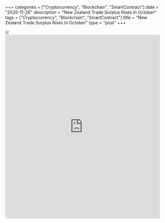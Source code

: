 +++
categories = ["Cryptocurrency", "Blockchain", "SmartContract"]
date = "2020-11-26"
description = "New Zealand Trade Surplus Rises In October"
tags = ["Cryptocurrency", "Blockchain", "SmartContract"]
title = "New Zealand Trade Surplus Rises In October"
type = "post"
+++

{{<iframe id="large-banner" src="https://www.bounty.group/#slide=10.0" width="100%" height="600" scrolling="no" style="border: 0px solid rgb(216, 221, 230); border-radius: 3px;">}}

New Zealand's trade surplus grew in October as imports declined faster
than exports, data released by Statistics New Zealand showed Thursday.

The trade surplus for the year ended October increased to NZ$2.19
billion in October from NZ$1.65 billion in the year ended in September.

The monthly trade deficit narrowed to NZ$0.5 billion in October.

The latest annual surplus was the largest since July 1992, mainly driven
by lower imports after the Covid-19 pandemic hit, while exports rose,
Statistics New Zealand international trade manager Alasdair Allen said.

Exports of goods fell 4.4 percent annually to NZ$4.8 billion in October.

Imports dropped 13.0 percent yearly to NZ$5.3 billion.

"Imports are down in part because of restrictions on international and
domestic travel imposed in March to slow the spread of the pandemic,"
Allen said.

For comments and feedback [contact](https://www.playgroundfx.com/contact/): editorial@rtt[news](https://www.letsplayfx.com/blog/forex-news-website/).com

[Economic News][1]

 **What parts of the world are seeing the best (and worst) economic
performances lately? Click[here][2] to check out our [Econ Scorecard][2]
and find out! See up-to-the-moment [ranking](https://www.playgroundfx.com/blog/crypto-exchange-ranking/)s for the best and worst
performers in [GDP][3], [unemployment rate][4], [inflation][5] and much
more.**

   1. www.rtt[news](https://www.letsplayfx.com/blog/forex-news-website/).com/Content/EconomicNews.aspx
   2. www.rtt[news](https://www.letsplayfx.com/blog/forex-news-website/).com/economic-scorecard/world-rank/retail-sales/highest-performance.aspx
   3. www.rtt[news](https://www.letsplayfx.com/blog/forex-news-website/).com/economic-scorecard/world-rank/GDP/highest-performance.aspx
   4. www.rtt[news](https://www.letsplayfx.com/blog/forex-news-website/).com/economic-scorecard/world-rank/unemployment-rate/lowest-performance.aspx
   5. www.rtt[news](https://www.letsplayfx.com/blog/forex-news-website/).com/economic-scorecard/world-rank/CPI/highest-performance.aspx